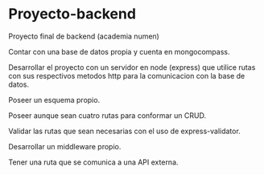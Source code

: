 # Proyecto-backend

Proyecto final de backend (academia numen) 

Contar con una base de datos propia y cuenta en mongocompass.

Desarrollar el proyecto con un servidor en node (express) que utilice rutas con sus respectivos metodos http para la comunicacion con la base de datos.

Poseer un esquema propio.

Poseer aunque sean cuatro rutas para conformar un CRUD.

Validar las rutas que sean necesarias con el uso de express-validator.

Desarrollar un middleware propio.

Tener una ruta que se comunica a una API externa.
